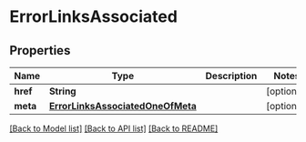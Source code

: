 # ErrorLinksAssociated

## Properties
Name | Type | Description | Notes
------------ | ------------- | ------------- | -------------
**href** | **String** |  | [optional] 
**meta** | [**ErrorLinksAssociatedOneOfMeta**](ErrorLinksAssociatedOneOfMeta.md) |  | [optional] 

[[Back to Model list]](../README.md#documentation-for-models) [[Back to API list]](../README.md#documentation-for-api-endpoints) [[Back to README]](../README.md)


